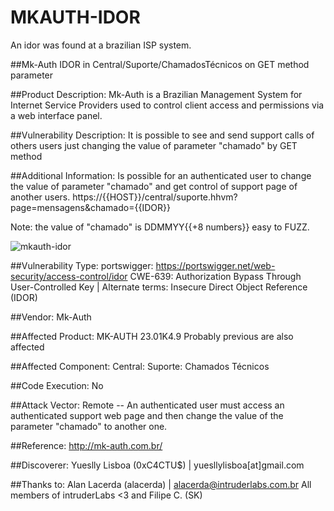 # MKAUTH-IDOR
An idor was found at a brazilian ISP system.

##Mk-Auth IDOR in Central/Suporte/ChamadosTécnicos on GET method parameter

##Product Description:
Mk-Auth is a Brazilian Management System for Internet Service Providers used to control client access and permissions via a web interface panel.

##Vulnerability Description:
It is possible to see and send support calls of others users just changing the value of parameter "chamado" by GET method

##Additional Information:
Is possible for an authenticated user to change the value of parameter "chamado" and get control of support page of another users.
https://{{HOST}}/central/suporte.hhvm?page=mensagens&chamado={{IDOR}}

Note: the value of "chamado" is DDMMYY{{+8 numbers}} easy to FUZZ.

![mkauth-idor](https://user-images.githubusercontent.com/47789115/222015803-d4a78f99-9599-428e-be2d-22adabef3048.gif)

##Vulnerability Type:
portswigger: https://portswigger.net/web-security/access-control/idor
CWE-639: Authorization Bypass Through User-Controlled Key | Alternate terms: Insecure Direct Object Reference (IDOR)

##Vendor:
Mk-Auth

##Affected Product:
MK-AUTH 23.01K4.9
Probably previous are also affected

##Affected Component:
Central: Suporte: Chamados Técnicos

##Code Execution:
No

##Attack Vector:
Remote -- An authenticated user must access an authenticated support web page and then change the value of the parameter "chamado" to another one.

##Reference:
	http://mk-auth.com.br/

##Discoverer:
Yueslly Lisboa (0xC4CTU$) | yuesllylisboa[at]gmail.com

##Thanks to:
Alan Lacerda (alacerda) | alacerda@intruderlabs.com.br
All members of intruderLabs <3
and Filipe C. (SK)
